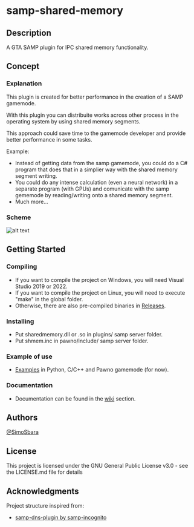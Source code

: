 # samp-shared-memory


## Description

A GTA SAMP plugin for IPC shared memory functionality.

## Concept

### Explanation
This plugin is created for better performance in the creation of a SAMP gamemode.

With this plugin you can distribuite works across other process in the operating system by using shared memory segments.

This approach could save time to the gamemode developer and provide better performance in some tasks.

Example:
* Instead of getting data from the samp gamemode, you could do a C# program that does that in a simplier way with the shared memory segment writing.
* You could do any intense calculation (even a neural network) in a separate program (with GPUs) and comunicate with the samp gememode by reading/writing onto a shared memory segment.
* Much more...

### Scheme
![alt text](https://simosbara.s-ul.eu/Z9tPgEKU)

## Getting Started

### Compiling

* If you want to compile the project on Windows, you will need Visual Studio 2019 or 2022.
* If you want to compile the project on Linux, you will need to execute "make" in the global folder.
* Otherwise, there are also pre-compiled binaries in [Releases](https://github.com/SimoSbara/samp-shared-memory/releases).

### Installing

* Put sharedmemory.dll or .so in plugins/ samp server folder.
* Put shmem.inc in pawno/include/ samp server folder.

### Example of use

* [Examples](https://github.com/SimoSbara/samp-shared-memory/tree/main/Examples) in Python, C/C++ and Pawno gamemode (for now).

### Documentation
* Documentation can be found in the [wiki](https://github.com/SimoSbara/samp-shared-memory/wiki) section.

## Authors

[@SimoSbara](https://github.com/SimoSbara)

## License

This project is licensed under the GNU General Public License v3.0 - see the LICENSE.md file for details

## Acknowledgments

Project structure inspired from:
* [samp-dns-plugin by samp-incognito](https://github.com/samp-incognito/samp-dns-plugin)

